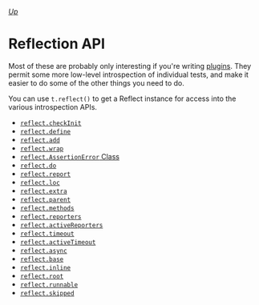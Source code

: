 *[Up](../api.md)*

# Reflection API

Most of these are probably only interesting if you're writing [plugins](./plugins.md). They permit some more low-level introspection of individual tests, and make it easier to do some of the other things you need to do.

You can use `t.reflect()` to get a Reflect instance for access into the various introspection APIs.

- [`reflect.checkInit`](./reflect/check-init.md)
- [`reflect.define`](./reflect/define.md)
- [`reflect.add`](./reflect/add.md)
- [`reflect.wrap`](./reflect/wrap.md)
- [`reflect.AssertionError` Class](./reflect/assertion-error.md)
- [`reflect.do`](./reflect/do.md)
- [`reflect.report`](./reflect/report.md)
- [`reflect.loc`](./reflect/loc.md)
- [`reflect.extra`](./reflect/extra.md)
- [`reflect.parent`](./reflect/parent.md)
- [`reflect.methods`](./reflect/methods.md)
- [`reflect.reporters`](./reflect/reporters.md)
- [`reflect.activeReporters`](./reflect/active-reporters.md)
- [`reflect.timeout`](./reflect/timeout.md)
- [`reflect.activeTimeout`](./reflect/active-timeout.md)
- [`reflect.async`](./reflect/async.md)
- [`reflect.base`](./reflect/base.md)
- [`reflect.inline`](./reflect/inline.md)
- [`reflect.root`](./reflect/root.md)
- [`reflect.runnable`](./reflect/runnable.md)
- [`reflect.skipped`](./reflect/skipped.md)
